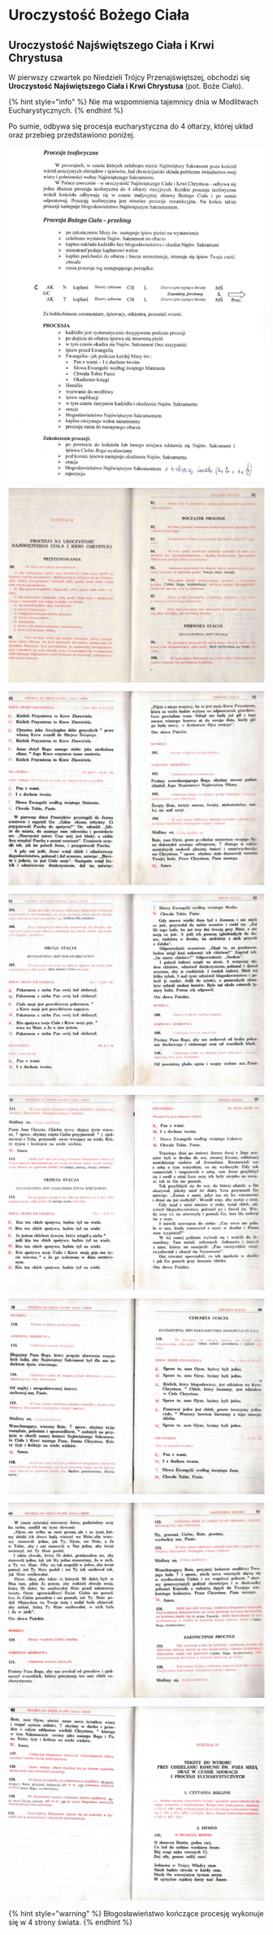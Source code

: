 # Uroczystość Bożego Ciała

## **Uroczystość Najświętszego Ciała i Krwi Chrystusa**

W pierwszy czwartek po Niedzieli Trójcy Przenajświętszej, obchodzi się **Uroczystość Najświętszego Ciała i Krwi Chrystusa** \(pot. Boże Ciało\).

{% hint style="info" %}
Nie ma wspomnienia tajemnicy dnia w Modlitwach Eucharystycznych.
{% endhint %}

Po sumie, odbywa się procesja eucharystyczna do 4 ołtarzy, której układ oraz przebieg przedstawiono poniżej.

![](.gitbook/assets/boze_cialo.jpg)

![](.gitbook/assets/boze_cialo01.png)

![](.gitbook/assets/boze_cialo02.png)

![](.gitbook/assets/boze_cialo03.png)

![](.gitbook/assets/boze_cialo04.png)

![](.gitbook/assets/boze_cialo05.png)

![](.gitbook/assets/boze_cialo06.png)

![](.gitbook/assets/boze_cialo07.png)

{% hint style="warning" %}
Błogosławieństwo kończące procesję wykonuje się w 4 strony świata.
{% endhint %}

